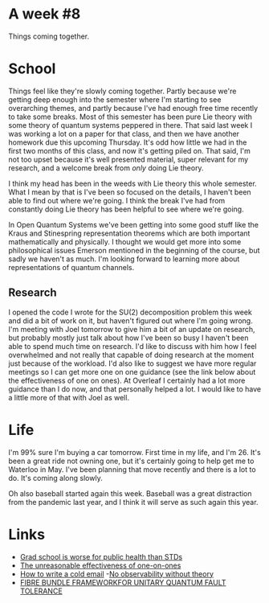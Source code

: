 # A week #8

Things coming together.

# School

Things feel like they're slowly coming together. Partly because we're getting deep enough into the semester where I'm starting to see overarching themes, and partly because I've had enough free time recently to take some breaks. Most of this semester has been pure Lie theory with some theory of quantum systems peppered in there. That said last week I was working a lot on a paper for that class, and then we have another homework due this upcoming Thursday. It's odd how little we had in the first two months of this class, and now it's getting piled on. That said, I'm not too upset because it's well presented material, super relevant for my research, and a welcome break from _only_ doing Lie theory.

I think my head has been in the weeds with Lie theory this whole semester. What I mean by that is I've been so focused on the details, I haven't been able to find out where we're going. I think the break I've had from constantly doing Lie theory has been helpful to see where we're going.

In Open Quantum Systems we've been getting into some good stuff like the Kraus and Stinespring representation theorems which are both important mathematically and physically. I thought we would get more into some philosophical issues Emerson mentioned in the beginning of the course, but sadly we haven't as much. I'm looking forward to learning more about representations of quantum channels.

## Research

I opened the code I wrote for the $\mathsf{SU}(2)$ decomposition problem this week and did a bit of work on it, but haven't figured out where I'm going wrong. I'm meeting with Joel tomorrow to give him a bit of an update on research, but probably mostly just talk about how I've been so busy I haven't been able to spend much time on research. I'd like to discuss with him how I feel overwhelmed and not really that capable of doing research at the moment just because of the workload. I'd also like to suggest we have more regular meetings so I can get more one on one guidance (see the link below about the effectiveness of one on ones). At Overleaf I certainly had a lot more guidance than I do now, and that personally helped a lot. I would like to have a little more of that with Joel as well.

# Life

I'm 99% sure I'm buying a car tomorrow. First time in my life, and I'm 26. It's been a great ride not owning one, but it's certainly going to help get me to Waterloo in May. I've been planning that move recently and there is a lot to do. It's coming along slowly.

Oh also baseball started again this week. Baseball was a great distraction from the pandemic last year, and I think it will serve as such again this year.

# Links

- [Grad school is worse for public health than STDs](https://www.benkuhn.net/grad)
- [The unreasonable effectiveness of one-on-ones](https://www.benkuhn.net/11/)
- [How to write a cold email](https://sriramk.com/coldemail)
-[No observability without theory](https://blog.danslimmon.com/2019/05/03/no-observability-without-theory/)
- [FIBRE BUNDLE FRAMEWORKFOR UNITARY QUANTUM FAULT TOLERANCE](https://arxiv.org/pdf/1309.7062.pdf)
